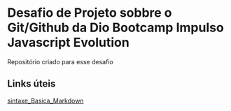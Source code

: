 # Desafio de Projeto sobbre o Git/Github da Dio Bootcamp Impulso Javascript Evolution
Repositório criado para esse desafio

## Links úteis
[sintaxe_Basica_Markdown](https://www.markdownguide.org/)
